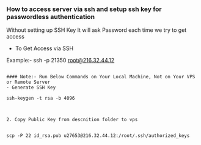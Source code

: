 ### How to access server via ssh and setup ssh key for passwordless authentication
Without setting up SSH Key It will ask Password each time we try to get access

- To Get Access via SSH


Example:- ssh -p 21350 root@216.32.44.12
```

#### Note:- Run Below Commands on Your Local Machine, Not on Your VPS or Remote Server
- Generate SSH Key

ssh-keygen -t rsa -b 4096



2. Copy Public Key from descnition folder to vps


scp -P 22 id_rsa.pub u27653@216.32.44.12:/root/.ssh/authorized_keys
